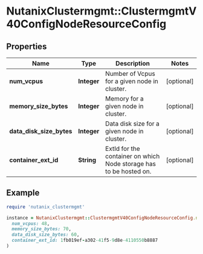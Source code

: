 # NutanixClustermgmt::ClustermgmtV40ConfigNodeResourceConfig

## Properties

| Name | Type | Description | Notes |
| ---- | ---- | ----------- | ----- |
| **num_vcpus** | **Integer** | Number of Vcpus for a given node in cluster. | [optional] |
| **memory_size_bytes** | **Integer** | Memory for a given node in cluster. | [optional] |
| **data_disk_size_bytes** | **Integer** | Data disk size for a given node in cluster. | [optional] |
| **container_ext_id** | **String** | ExtId for the container on which Node storage has to be hosted on. | [optional] |

## Example

```ruby
require 'nutanix_clustermgmt'

instance = NutanixClustermgmt::ClustermgmtV40ConfigNodeResourceConfig.new(
  num_vcpus: 48,
  memory_size_bytes: 70,
  data_disk_size_bytes: 60,
  container_ext_id: 1fb019ef-a302-41f5-9d8e-4110550b8887
)
```


